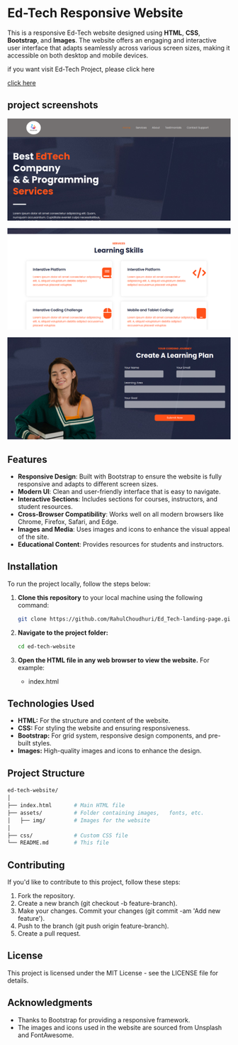 # Ed-Tech Responsive Website

This is a responsive Ed-Tech website designed using **HTML**, **CSS**, **Bootstrap**, and **Images**. The website offers an engaging and interactive user interface that adapts seamlessly across various screen sizes, making it accessible on both desktop and mobile devices.

if you want visit Ed-Tech Project, please click here

[click here](https://rahulchoudhuri.github.io/Ed_Tech-landing-page/)

## project screenshots

![](./pic1.png)

![](./pic2.png)

![](./pic3.png)

## Features

- **Responsive Design**: Built with Bootstrap to ensure the website is fully responsive and adapts to different screen sizes.
- **Modern UI**: Clean and user-friendly interface that is easy to navigate.
- **Interactive Sections**: Includes sections for courses, instructors, and student resources.
- **Cross-Browser Compatibility**: Works well on all modern browsers like Chrome, Firefox, Safari, and Edge.
- **Images and Media**: Uses images and icons to enhance the visual appeal of the site.
- **Educational Content**: Provides resources for students and instructors.

## Installation

To run the project locally, follow the steps below:

1. **Clone this repository** to your local machine using the following command:
   ```bash
   git clone https://github.com/RahulChoudhuri/Ed_Tech-landing-page.git

2. **Navigate to the project folder:**
    ```bash
    cd ed-tech-website
    ```

3. **Open the HTML file in any web browser to view the website.** 
    For example:
    + index.html

## Technologies Used

- **HTML:** For the structure and content of the website.
- **CSS:** For styling the website and ensuring responsiveness.
- **Bootstrap:** For grid system, responsive design components, and pre-built styles.
- **Images:** High-quality images and icons to enhance the design.

## Project Structure
```bash
ed-tech-website/
│
├── index.html       # Main HTML file
├── assets/          # Folder containing images,   fonts, etc.
│   ├── img/         # Images for the website
│   
├── css/             # Custom CSS file
└── README.md        # This file
```

## Contributing
 If you'd like to contribute to this project, follow these steps:

1. Fork the repository.
2. Create a new branch (git checkout -b feature-branch).
3. Make your changes.
Commit your changes (git commit -am 'Add new feature').
4. Push to the branch (git push origin feature-branch).
5. Create a pull request.

## License
This project is licensed under the MIT License - see the LICENSE file for details.

## Acknowledgments
 - Thanks to Bootstrap for providing a responsive framework.
 - The images and icons used in the website are  sourced from Unsplash and FontAwesome.

